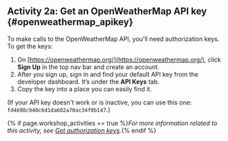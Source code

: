 ## <i class="fa fa-user-circle"></i> Activity 2a: Get an OpenWeatherMap API key {#openweathermap_apikey}

To make calls to the OpenWeatherMap API, you'll need authorization keys. To get the keys:

1.  On [https://openweathermap.org/](https://openweathermap.org/), click **Sign Up** in the top nav bar and create an account.
2.  After you sign up, sign in and find your default API key from the developer dashboard. It’s under the **API Keys** tab.
3.  Copy the key into a place you can easily find it.

(If your API key doesn't work or is inactive, you can use this one: `fd4698c940c6d1da602a70ac34f0b147`.)

{% if page.workshop_activities == true %}*For more information related to this activity, see [Get authorization keys](docapis_get_auth_keys.html).*{% endif %}
